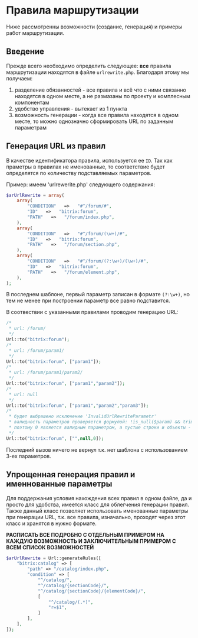 # Правила маршрутизации

Ниже рассмотренны возможности (создание, генерация) и примеры работ маршрутизации.

## Введение

Прежде всего необходимо определить следующее: **все** правила маршрутизации находятся в файле `urlrewrite.php`.
Благодаря этому мы получаем:

1. разделение обязанностей - все правила и всё что с ними связанно находятся в одном месте, а не размазаны по проекту и комплесным компонентам
2. удобство управления - вытекает из 1 пункта
3. возможность генерации - когда все правила находятся в одном месте, то можно однозначно сформировать URL по заданным параметрам

## Генерация URL из правил

В качестве идентификатора правила, используется ее `ID`.
Так как праметры в правилах не именованные, то соответствие будет определятся по количеству подставляемых параметров.

Пример: имеем 'urlrewerite.php' следующего содержания:
```php
$arUrlRewrite = array(
	array(
		"CONDITION"   =>   "#^/forum/#", 
		"ID"   =>   "bitrix:forum", 
		"PATH"   =>   "/forum/index.php", 
	),
	array(
		"CONDITION"   =>   "#^/forum/(\w+)/#", 
		"ID"   =>   "bitrix:forum", 
		"PATH"   =>   "/forum/section.php", 
	),
	array(
		"CONDITION"   =>   "#^/forum/(?:\w+)/(\w+)/#",
		"ID"   =>   "bitrix:forum",
		"PATH"   =>   "/forum/element.php", 
	),
);
```
В последнем шаблоне, первый параметр записан в формате `(?:\w+)`, но тем не менее при построении параметр все равно подставится.

В соотвествии с указанными правилами проводим генерацию URL:
```php
/*
 * url: /forum/
 */
Url::to("bitrix:forum");
/*
 * url: /forum/param1/
 */
Url::to("bitrix:forum", ["param1"]);
/*
 * url: /forum/param1/param2/
 */
Url::to("bitrix:forum", ["param1","param2"]);
/*
 * url: null
 */
Url::to("bitrix:forum", ["param1","param2","param3"]);
/*
 * будет выбрашено исключение 'InvalidUrlRewriteParametr'
 * валидность параметров проверяется формулой: !is_null($param) && trim($param) !== ""
 * поэтому 0 является валидным параметром, а пустые строки и объекты - нет
 */
Url::to("bitrix:forum", ["",null,0]);
```

Последний вызов ничего не вернул т.к. нет шаблона с использованием 3-ех параметров.

## Упрощенная генерация правил и именнованные параметры

Для поддержания условия нахождения всех правил в одном файле, да и просто для удобства, имеется класс для облегчения генерации правил.
Также данный класс позволяет использовать именованные параметры при генерации URL, т.к. все правила, изначально, проходят через этот класс и хранятся в нужно формате.

**РАСПИСАТЬ ВСЕ ПОДРОБНО С ОТДЕЛЬНЫМ ПРИМЕРОМ НА КАЖДУЮ ВОЗМОЖНОСТЬ И ЗАКЛЮЧИТЕЛЬНЫМ ПРИМЕРОМ С ВСЕМ СПИСОК ВОЗМОЖНОСТЕЙ**

```php
$arUrlRewrite = Url::generateRules([
    "bitrix:catalog" => [
        "path" => "/catalog/index.php",
        "condition" => [
            "^/catalog/",
            "^/catalog/{sectionCode}/",
            "^/catalog/{sectionCode}/{elementCode}/",
            [
                "^/catalog/(.*)",
                "r=$1",
            ]
        ],
    ],
]);
```